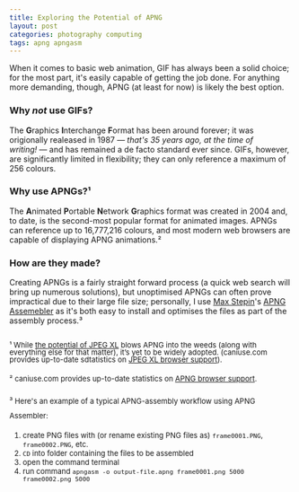 ```yaml
---
title: Exploring the Potential of APNG
layout: post
categories: photography computing
tags: apng apngasm
---
```


When it comes to basic web animation, GIF has always been a solid choice; for the most part, it's easily capable of getting the job done. For anything more demanding, though, APNG (at least for now) is likely the best option.

### Why _not_ use GIFs?

The **G**raphics **I**nterchange **F**ormat has been around forever; it was origionally realeased in 1987&nbsp;— _that's 35 years ago, at the time of writing!_&nbsp;— and has remained a de facto standard ever since. GIFs, however, are significantly limited in flexibility; they can only reference a maximum of 256 colours.

### Why use APNGs?¹

The **A**nimated **P**ortable **N**etwork **G**raphics format was created in 2004 and, to date, is the second-most popular format for animated images. APNGs can reference up to 16,777,216 colours, and most modern web browsers are capable of displaying APNG animations.² 

### How are they made? 

Creating APNGs is a fairly straight forward process (a quick web search will bring up numerous solutions), but unoptimised APNGs can often prove impractical due to their large file size; personally, I use [Max Stepin](https://sourceforge.net/u/maxst/profile)'s  [APNG Assemebler](https://apngasm.sourceforge.net) as it's both easy to install and optimises the files as part of the assembly process.³

<p style="padding-top: 15px; line-height: 1.0">
<font size="2">
¹ While <a href="https://martbetz.github.io/photography/computing/2022/10/27/exploring-jpegxl.html">the potential of JPEG XL</a> blows APNG into the weeds (along with everything else for that matter), it’s yet to be widely adopted. (caniuse.com provides up-to-date sdtatistics on <a href="https://caniuse.com/?search=jxl">JPEG XL browser support</a>).
</font>
</p>

<p style="padding-top: -5px; line-height: 2.0">
<font size="2">
² caniuse.com provides up-to-date statistics on <a href="https://caniuse.com/?search=apng">APNG browser support</a>.
</font>
</p>

<p style="padding-top: -5px; line-height:2.0">
<font size="2">
³ Here's an example of a typical APNG-assembly workflow using APNG Assembler:

<ol>
<li>create PNG files with (or rename existing PNG files as) <code>frame0001.PNG</code>, <code>frame0002.PNG</code>, etc.</li>
<li><code>CD</code> into folder containing the files to be assembled</li>
<li>open the command terminal</li>
<li>run command <code>apngasm -o output-file.apng frame0001.png 5000 frame0002.png 5000</code></li>
</ol>
</font>
</p>
